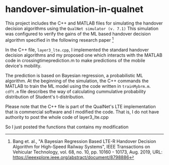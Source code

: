 # handover-simulation-in-qualnet

This project includes the C++ and MATLAB files for simulating the handover decision algorithms using the `QualNet simulator (v. 7.1)`
This simulation was configured to verify the gains of the ML based handover decision algorithm specified in the following research paper [^1]


In the C++ file, `layer3_lte.cpp`, I implemented the standard handover decision algorithms 
and my proposed one which interacts with the MATLAB code in crossingtimeprediction.m to make predictions of the mobile device's mobility. 

The prediction is based on Bayesian regression, a probabilistic ML algorithm. At the beginning of the simulation,
the C++ commands the MATLAB to train the ML model using the code written in `trainMybrm.m`. 
`cdft.m` file describes the way of calculating cummulative probability distribution of Student's t-distribution.

Please note that the C++ file is part of the QualNet's LTE implementation that is commercial software and I modified the code. 
That is, I do not have authority to post the whole code of layer3_lte.cpp

So I just posted the functions that contains my modification

[^1]: Bang et. al., "A Bayesian Regression Based LTE-R Handover Decision Algorithm for High-Speed Railway Systems", IEEE Transactions on Vehicular Technology, vol. 68, no. 10, pp. 10160 - 10173, Aug. 2019, URL: https://ieeexplore.ieee.org/abstract/document/8798886
